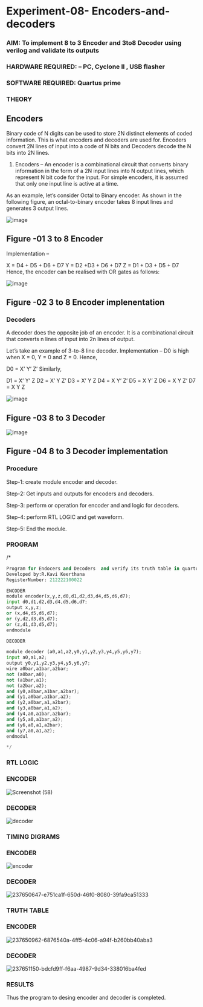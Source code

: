# Experiment-08- Encoders-and-decoders 
### AIM: To implement 8 to 3 Encoder and  3to8 Decoder using verilog and validate its outputs
### HARDWARE REQUIRED:  – PC, Cyclone II , USB flasher
### SOFTWARE REQUIRED:   Quartus prime
### THEORY 

## Encoders
Binary code of N digits can be used to store 2N distinct elements of coded information. This is what encoders and decoders are used for. Encoders convert 2N lines of input into a code of N bits and Decoders decode the N bits into 2N lines.

1. Encoders –
An encoder is a combinational circuit that converts binary information in the form of a 2N input lines into N output lines, which represent N bit code for the input. For simple encoders, it is assumed that only one input line is active at a time.

As an example, let’s consider Octal to Binary encoder. As shown in the following figure, an octal-to-binary encoder takes 8 input lines and generates 3 output lines.

![image](https://user-images.githubusercontent.com/36288975/171543588-bc0746df-a173-4b35-989e-5fb7d385fe8a.png)
## Figure -01 3 to 8 Encoder 


Implementation –

X = D4 + D5 + D6 + D7
Y = D2 +D3 + D6 + D7
Z = D1 + D3 + D5 + D7 
Hence, the encoder can be realised with OR gates as follows:


![image](https://user-images.githubusercontent.com/36288975/171543740-68403b82-aa93-4c98-9343-f32b14885a2e.png)
## Figure -02 3 to 8 Encoder implenentation 

 ### Decoders 
A decoder does the opposite job of an encoder. It is a combinational circuit that converts n lines of input into 2n lines of output.

Let’s take an example of 3-to-8 line decoder.
Implementation –
D0 is high when X = 0, Y = 0 and Z = 0. Hence,

D0 = X’ Y’ Z’ 
Similarly,

D1 = X’ Y’ Z
D2 = X’ Y Z’
D3 = X’ Y Z
D4 = X Y’ Z’
D5 = X Y’ Z
D6 = X Y Z’
D7 = X Y Z 


![image](https://user-images.githubusercontent.com/36288975/171543978-ee2d0671-2846-40a1-8705-507fd6287a49.png)
## Figure -03 8 to 3 Decoder 



![image](https://user-images.githubusercontent.com/36288975/171543866-5a6eace6-8683-49d7-9c4f-a7cb30ec3035.png)
## Figure -04 8 to 3 Decoder implementation 

### Procedure
Step-1: create module encoder and decoder.

Step-2: Get inputs and outputs for encoders and decoders.

Step-3: perform or operation for encoder and and logic for decoders.

Step-4: perform RTL LOGIC and get waveform.

Step-5: End the module.



### PROGRAM 
/*
```py
Program for Endocers and Decoders  and verify its truth table in quartus using Verilog programming.
Developed by:R.Kavi Keerthana 
RegisterNumber: 212222100022

ENCODER
module encoder(x,y,z,d0,d1,d2,d3,d4,d5,d6,d7);
input d0,d1,d2,d3,d4,d5,d6,d7;
output x,y,z;
or (x,d4,d5,d6,d7);
or (y,d2,d3,d5,d7);
or (z,d1,d3,d5,d7);
endmodule 

DECODER

module decoder (a0,a1,a2,y0,y1,y2,y3,y4,y5,y6,y7);
input a0,a1,a2;
output y0,y1,y2,y3,y4,y5,y6,y7;
wire a0bar,a1bar,a2bar;
not (a0bar,a0);
not (a1bar,a1);
not (a2bar,a2);
and (y0,a0bar,a1bar,a2bar);
and (y1,a0bar,a1bar,a2);
and (y2,a0bar,a1,a2bar);
and (y3,a0bar,a1,a2);
and (y4,a0,a1bar,a2bar);
and (y5,a0,a1bar,a2);
and (y6,a0,a1,a2bar);
and (y7,a0,a1,a2);
endmodul

*/
```





### RTL LOGIC  
### ENCODER
![Screenshot (58)](https://github.com/RKavikeerthana/Experiment-08-Encoders-and-decoders-/assets/120431120/c07c1101-a01e-4f7a-bad0-d91dbd701ceb)
### DECODER
![decoder](https://github.com/RKavikeerthana/Experiment-08-Encoders-and-decoders-/assets/120431120/e64118a5-d529-4e74-bf22-f70c8acb4d70)









### TIMING DIGRAMS  
### ENCODER
![encoder](https://github.com/RKavikeerthana/Experiment-08-Encoders-and-decoders-/assets/120431120/cbaaaa1e-d826-458f-88f9-7d791b9f1555)


### DECODER
![237650647-e751ca1f-650d-46f0-8080-39fa9ca51333](https://github.com/RKavikeerthana/Experiment-08-Encoders-and-decoders-/assets/120431120/d3b932d3-c6fb-41ff-adc4-2d1c08181567)




### TRUTH TABLE 
### ENCODER
![237650962-6876540a-4ff5-4c06-a94f-b260bb40aba3](https://github.com/RKavikeerthana/Experiment-08-Encoders-and-decoders-/assets/120431120/a84b649f-1692-4dc2-8170-255029465639)
### DECODER
![237651150-bdcfd9ff-f6aa-4987-9d34-338016ba4fed](https://github.com/RKavikeerthana/Experiment-08-Encoders-and-decoders-/assets/120431120/8f853a47-abf6-4061-ad71-db1abcd29bc2)



### RESULTS
Thus the program to desing encoder and decoder is completed.
